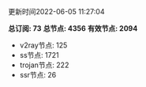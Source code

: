 更新时间2022-06-05 11:27:04

**总订阅: 73**
**总节点: 4356**
**有效节点: 2094**
- v2ray节点: 125
- ss节点: 1721
- trojan节点: 222
- ssr节点: 26
